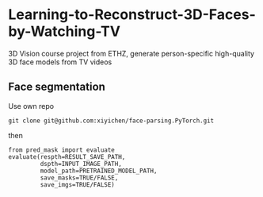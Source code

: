 # Learning-to-Reconstruct-3D-Faces-by-Watching-TV
3D Vision course project from ETHZ, generate person-specific high-quality 3D face models from TV videos 
## Face segmentation
Use own repo
```Shell
git clone git@github.com:xiyichen/face-parsing.PyTorch.git
```
then
```Shell
from pred_mask import evaluate
evaluate(respth=RESULT_SAVE_PATH,
         dspth=INPUT_IMAGE_PATH,
         model_path=PRETRAINED_MODEL_PATH,
         save_masks=TRUE/FALSE,
         save_imgs=TRUE/FALSE)
```
